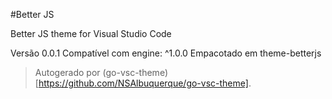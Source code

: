 #Better JS

Better JS theme for Visual Studio Code

Versão 0.0.1
Compatível com engine: ^1.0.0
Empacotado em theme-betterjs

> Autogerado por (go-vsc-theme)[https://github.com/NSAlbuquerque/go-vsc-theme].